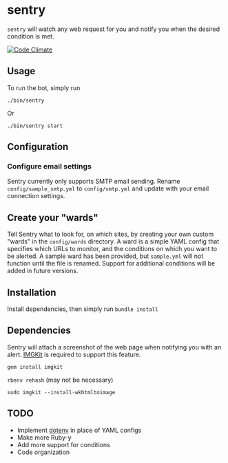 sentry
======
`sentry` will watch any web request for you and notify you when the desired condition is met.

[![Code Climate](https://codeclimate.com/github/andrhamm/sentry.png)](https://codeclimate.com/github/andrhamm/sentry)

## Usage
To run the bot, simply run

`./bin/sentry`

Or

`./bin/sentry start`

## Configuration

### Configure email settings
Sentry currently only supports SMTP email sending. Rename `config/sample_smtp.yml` to `config/smtp.yml` and update with your email connection settings.

## Create your "wards"
Tell Sentry what to look for, on which sites, by creating your own custom "wards" in the `config/wards` directory. A ward is a simple YAML config that specifies which URLs to monitor, and the conditions on which you want to be alerted. A sample ward has been provided, but `sample.yml` will not function until the file is renamed. Support for additional conditions will be added in future versions.

## Installation
Install dependencies, then simply run `bundle install`

## Dependencies

Sentry will attach a screenshot of the web page when notifying you with an alert. [IMGKit](https://github.com/csquared/IMGKit) is required to support this feature.

`gem install imgkit`

`rbenv rehash` (may not be necessary)

`sudo imgkit --install-wkhtmltoimage`

## TODO
- Implement [dotenv](https://github.com/bkeepers/dotenv) in place of YAML configs
- Make more Ruby-y
- Add more support for conditions
- Code organization
